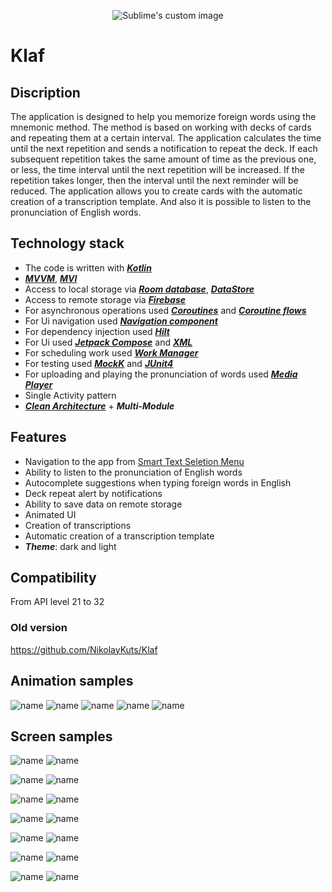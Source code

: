 <p align="center">
  <img src="https://github.com/NikolayKuts/Klaf_kt/blob/develop/preview/Klaf_icon_128px.png?raw=true" alt="Sublime's custom image"/>
</p>

# Klaf

## Discription

The application is designed to help you memorize foreign words using the mnemonic method. The method is based on working with decks of cards and repeating them at a certain interval.
The application calculates the time until the next repetition and sends a notification to repeat the deck. If each subsequent repetition takes the same amount of time as the previous one, or less, the time interval until the next repetition will be increased. If the repetition takes longer, then the interval until the next reminder will be reduced.
The application allows you to create cards with the automatic creation of a transcription template. And also it is possible to listen to the pronunciation of English words.


## Technology stack
* The code is written with [_**Kotlin**_](https://kotlinlang.org/)
* [_**MVVM**_](https://en.wikipedia.org/wiki/Model%E2%80%93view%E2%80%93viewmodel), [_**MVI**_](https://en.wikipedia.org/wiki/Model%E2%80%93view%E2%80%93presenter)
* Access to local storage via [_**Room database**_](https://developer.android.com/jetpack/androidx/releases/room?gclid=Cj0KCQiA4aacBhCUARIsAI55maHsI2AXFdILFEuxiZANnj4osoCdiKzs8wbbReVJ94HUD4Mo_CS3k-UaAlj1EALw_wcB&gclsrc=aw.ds), [_**DataStore**_](https://developer.android.com/topic/libraries/architecture/datastore?gclid=Cj0KCQiA4aacBhCUARIsAI55maF8MzhHpnejUNKEjuWnHm3UNt1YOdiCIfE2Xe_yn37gLw7Ap5rV5r0aAjLfEALw_wcB&gclsrc=aw.ds)
* Access to remote storage via [_**Firebase**_](https://firebase.google.com/)
* For asynchronous operations used [_**Coroutines**_](https://kotlinlang.org/docs/coroutines-overview.html) and [_**Coroutine flows**_](https://developer.android.com/kotlin/flow)
* For Ui navigation used [_**Navigation component**_](https://developer.android.com/guide/navigation?gclid=Cj0KCQiA4aacBhCUARIsAI55maG6BEZpROClIXY-7nAHZaGsZe5It8jIBKkVyNfObruJf3uzhwVOVTwaAhXsEALw_wcB&gclsrc=aw.ds)
* For dependency injection used [_**Hilt**_](https://dagger.dev/hilt/)
* For Ui used [_**Jetpack Compose**_](https://developer.android.com/jetpack/compose?gclid=Cj0KCQiA4aacBhCUARIsAI55maGeOQkxRqFdEewf0v20hNqbvNWxj42X_bppURJRlGg6UtpjDgiM0JgaAoiVEALw_wcB&gclsrc=aw.ds) and [_**XML**_](https://developer.android.com/develop/ui/views/layout/declaring-layout)
* For scheduling work used [_**Work Manager**_](https://developer.android.com/topic/libraries/architecture/workmanager?gclid=Cj0KCQiA4aacBhCUARIsAI55maFaZUX1X7MJBVufx-d4U0v-21CXkeivW3igzDQe5cXozmLN4wKd60MaAh_QEALw_wcB&gclsrc=aw.ds)
* For testing used [_**MockK**_](https://mockk.io/) and [_**JUnit4**_](https://junit.org/junit4/)
* For uploading and playing the pronunciation of words used [_**Media Player**_](https://developer.android.com/reference/android/media/MediaPlayer)
* Single Activity pattern
* [_**Clean Architecture**_](https://blog.cleancoder.com/uncle-bob/2012/08/13/the-clean-architecture.html) + _**Multi-Module**_

## Features
* Navigation to the app from [Smart Text Seletion Menu](https://developer.android.com/about/versions/marshmallow/android-6.0-changes.html?hl=ru#behavior-text-selection)
* Ability to listen to the pronunciation of English words
* Autocomplete suggestions when typing foreign words in English
* Deck repeat alert by notifications
* Ability to save data on remote storage
* Animated UI
* Creation of transcriptions
* Automatic creation of a transcription template
* _**Theme**_: dark and light

## Compatibility
From API level 21 to 32

### Old version
https://github.com/NikolayKuts/Klaf

## Animation samples
![name](https://github.com/NikolayKuts/Klaf_kt/blob/develop/preview/deck_list_screen_animation.gif)
![name](https://github.com/NikolayKuts/Klaf_kt/blob/develop/preview/deck_repetition_screen_animation.gif)
![name](https://github.com/NikolayKuts/Klaf_kt/blob/develop/preview/deck_list_item_animation_dark_them.gif)
![name](https://github.com/NikolayKuts/Klaf_kt/blob/develop/preview/card_transferring_fragment_buttons_animation_dark_theme.gif)
![name](https://github.com/NikolayKuts/Klaf_kt/blob/develop/preview/autocomplete.gif)

## Screen samples
![name](https://github.com/NikolayKuts/Klaf_kt/blob/develop/preview/deck_list_screen_dark_theme.png)
![name](https://github.com/NikolayKuts/Klaf_kt/blob/develop/preview/deck_list_screen_light_theme.png)

![name](https://github.com/NikolayKuts/Klaf_kt/blob/develop/preview/deck_navigation_dialog_light_theme.png)
![name](https://github.com/NikolayKuts/Klaf_kt/blob/develop/preview/deck_navigation_dialog_dark_theme.png)

![name](https://github.com/NikolayKuts/Klaf_kt/blob/develop/preview/deck_repetition_screen_dark_theme.png)
![name](https://github.com/NikolayKuts/Klaf_kt/blob/develop/preview/deck_repetition_screen_light_theme.png)

![name](https://github.com/NikolayKuts/Klaf_kt/blob/develop/preview/card_addition_screen_light_theme.png)
![name](https://github.com/NikolayKuts/Klaf_kt/blob/develop/preview/card_editing_screen_dark_theme.png)

![name](https://github.com/NikolayKuts/Klaf_kt/blob/develop/preview/deck_deleting_dialog_dark_theme.png)
![name](https://github.com/NikolayKuts/Klaf_kt/blob/develop/preview/deck_creating_dialog_light_theme.png)

![name](https://github.com/NikolayKuts/Klaf_kt/blob/develop/preview/success_mark_indication_light_theme.jpg)
![name](https://github.com/NikolayKuts/Klaf_kt/blob/develop/preview/success_mark_indication_dark_theme.jpg)

![name](https://github.com/NikolayKuts/Klaf_kt/blob/develop/preview/card_transferring_fragment_dark_theme.JPEG)
![name](https://github.com/NikolayKuts/Klaf_kt/blob/develop/preview/deck_choosing_dialog_light_theme.JPEG)


